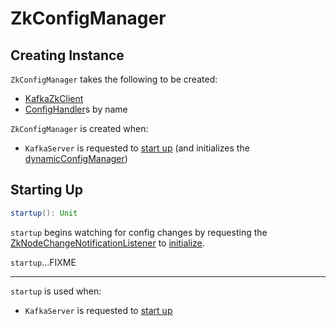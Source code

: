 # ZkConfigManager

## Creating Instance

`ZkConfigManager` takes the following to be created:

* <span id="zkClient"> [KafkaZkClient](../zk/KafkaZkClient.md)
* <span id="configHandlers"> [ConfigHandler](ConfigHandler.md)s by name

`ZkConfigManager` is created when:

* `KafkaServer` is requested to [start up](../broker/KafkaServer.md#startup) (and initializes the [dynamicConfigManager](../broker/KafkaServer.md#dynamicConfigManager))

## <span id="startup"> Starting Up

```scala
startup(): Unit
```

`startup` begins watching for config changes by requesting the [ZkNodeChangeNotificationListener](#configChangeListener) to [initialize](ZkNodeChangeNotificationListener.md#init).

`startup`...FIXME

---

`startup` is used when:

* `KafkaServer` is requested to [start up](../broker/KafkaServer.md#startup)
